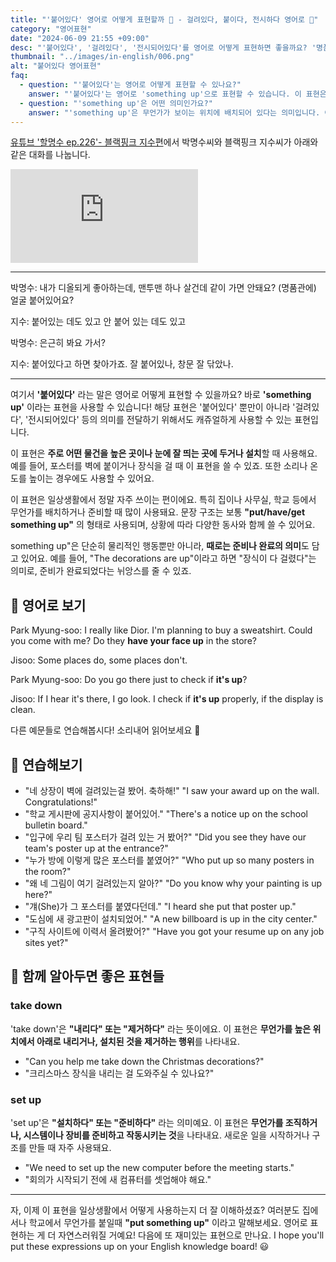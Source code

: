```yaml
---
title: "'붙어있다' 영어로 어떻게 표현할까 📌 - 걸려있다, 붙이다, 전시하다 영어로 🎉"
category: "영어표현"
date: "2024-06-09 21:55 +09:00"
desc: "'붙어있다', '걸려있다', '전시되어있다'를 영어로 어떻게 표현하면 좋을까요? '명품관에 얼굴 붙어있어요?', '붙어있다고 하면 찾아가죠' 등을 영어로 표현하는 법을 배워봅시다. 다양한 예문을 통해서 연습하고 본인의 표현으로 만들어 보세요."
thumbnail: "../images/in-english/006.png"
alt: "붙어있다 영어표현"
faq:
  - question: "'붙어있다'는 영어로 어떻게 표현할 수 있나요?"
    answer: "'붙어있다'는 영어로 'something up'으로 표현할 수 있습니다. 이 표현은 '붙어있다', '걸려있다', '전시되어있다' 등의 의미를 전달할 때 캐주얼하게 사용됩니다. 예를 들어, 'Is your poster up in the store?'는 '네 포스터가 가게에 붙어있어?'라는 의미입니다."
  - question: "'something up'은 어떤 의미인가요?"
    answer: "'something up'은 무언가가 보이는 위치에 배치되어 있다는 의미입니다. 이는 포스터, 사진, 광고 등이 벽이나 특정 장소에 전시되어 있거나 붙어있는 상태를 나타냅니다. 예를 들어, 'They have the new schedule up on the bulletin board'는 '그들은 새 일정표를 게시판에 붙여놨어'라는 의미입니다."
---
```


[유튜브 '할명수 ep.226'- 블랙핑크 지수편](https://www.youtube.com/watch?v=n3WFdE7Bhc0&t=505s)에서 박명수씨와 블랙핑크 지수씨가 아래와 같은 대화를 나눕니다.

<iframe class="youtube" src="https://www.youtube.com/embed/n3WFdE7Bhc0?si=Z9yE7a3EqiyV3AB6&amp;start=505" title="YouTube video player" frameborder="0" allow="accelerometer; autoplay; clipboard-write; encrypted-media; gyroscope; picture-in-picture; web-share" referrerpolicy="strict-origin-when-cross-origin" allowfullscreen></iframe>

---

박명수: 내가 디올되게 좋아하는데, 맨투맨 하나 살건데 같이 가면 안돼요? (명품관에) 얼굴 붙어있어요?

지수: 붙어있는 데도 있고 안 붙어 있는 데도 있고

박명수: 은근히 봐요 가서?

지수: 붙어있다고 하면 찾아가죠. 잘 붙어있나, 창문 잘 닦았나.

---

여기서 **'붙어있다'** 라는 말은 영어로 어떻게 표현할 수 있을까요? 바로 **'something up'** 이라는 표현을 사용할 수 있습니다! 해당 표현은 '붙어있다' 뿐만이 아니라 '걸려있다', '전시되어있다' 등의 의미를 전달하기 위해서도 캐쥬얼하게 사용할 수 있는 표현입니다.

이 표현은 **주로 어떤 물건을 높은 곳이나 눈에 잘 띄는 곳에 두거나 설치**할 때 사용해요. 예를 들어, 포스터를 벽에 붙이거나 장식을 걸 때 이 표현을 쓸 수 있죠. 또한 소리나 온도를 높이는 경우에도 사용할 수 있어요.

이 표현은 일상생활에서 정말 자주 쓰이는 편이에요. 특히 집이나 사무실, 학교 등에서 무언가를 배치하거나 준비할 때 많이 사용돼요. 문장 구조는 보통 **"put/have/get something up"** 의 형태로 사용되며, 상황에 따라 다양한 동사와 함께 쓸 수 있어요.

something up"은 단순히 물리적인 행동뿐만 아니라, **때로는 준비나 완료의 의미**도 담고 있어요. 예를 들어, "The decorations are up"이라고 하면 "장식이 다 걸렸다"는 의미로, 준비가 완료되었다는 뉘앙스를 줄 수 있죠.

## 📖 영어로 보기

Park Myung-soo: I really like Dior. I'm planning to buy a sweatshirt. Could you come with me? Do they **have your face up** in the store?

Jisoo: Some places do, some places don't.

Park Myung-soo: Do you go there just to check if **it's up**?

Jisoo: If I hear it's there, I go look. I check if **it's up** properly, if the display is clean.

다른 예문들로 연습해봅시다! 소리내어 읽어보세요 🚀

## 💬 연습해보기

<ul data-interactive-list>
  <li data-interactive-item>
    <span data-toggler>"네 상장이 벽에 걸려있는걸 봤어. 축하해!"</span>
    <span data-answer>"I saw your award up on the wall. Congratulations!"</span>
  </li>
  <li data-interactive-item>
    <span data-toggler>"학교 게시판에 공지사항이 붙어있어."</span>
    <span data-answer>"There's a notice up on the school bulletin board."</span>
  </li>
  <li data-interactive-item>
    <span data-toggler>"입구에 우리 팀 포스터가 걸려 있는 거 봤어?"</span>
    <span data-answer>"Did you see they have our team's poster up at the entrance?"</span>
  </li>
  <li data-interactive-item>
    <span data-toggler>"누가 방에 이렇게 많은 포스터를 붙였어?"</span>
    <span data-answer>"Who put up so many posters in the room?"</span>
  </li>
  <li data-interactive-item>
    <span data-toggler>"왜 네 그림이 여기 걸려있는지 알아?"</span>
    <span data-answer>"Do you know why your painting is up here?"</span>
  </li>
  <li data-interactive-item>
    <span data-toggler>"걔(She)가 그 포스터를 붙였다던데."</span>
    <span data-answer>"I heard she put that poster up."</span>
  </li>
  <li data-interactive-item>
    <span data-toggler>"도심에 새 광고판이 설치되었어."</span>
    <span data-answer>"A new billboard is up in the city center."</span>
  </li>
  <li data-interactive-item>
    <span data-toggler>"구직 사이트에 이력서 올려봤어?"</span>
    <span data-answer>"Have you got your resume up on any job sites yet?"</span>
  </li>
</ul>

## 🤝 함께 알아두면 좋은 표현들

### take down

'take down'은 **"내리다" 또는 "제거하다"** 라는 뜻이에요. 이 표현은 **무언가를 높은 위치에서 아래로 내리거나, 설치된 것을 제거하는 행위**를 나타내요.

- "Can you help me take down the Christmas decorations?"
- "크리스마스 장식을 내리는 걸 도와주실 수 있나요?"

### set up

'set up'은 **"설치하다" 또는 "준비하다"** 라는 의미예요. 이 표현은 **무언가를 조직하거나, 시스템이나 장비를 준비하고 작동시키는 것**을 나타내요. 새로운 일을 시작하거나 구조를 만들 때 자주 사용돼요.

- "We need to set up the new computer before the meeting starts."
- "회의가 시작되기 전에 새 컴퓨터를 셋업해야 해요."

---

자, 이제 이 표현을 일상생활에서 어떻게 사용하는지 더 잘 이해하셨죠? 여러분도 집에서나 학교에서 무언가를 붙일때 **"put something up"** 이라고 말해보세요. 영어로 표현하는 게 더 자연스러워질 거예요! 다음에 또 재미있는 표현으로 만나요. I hope you'll put these expressions up on your English knowledge board! 😃
